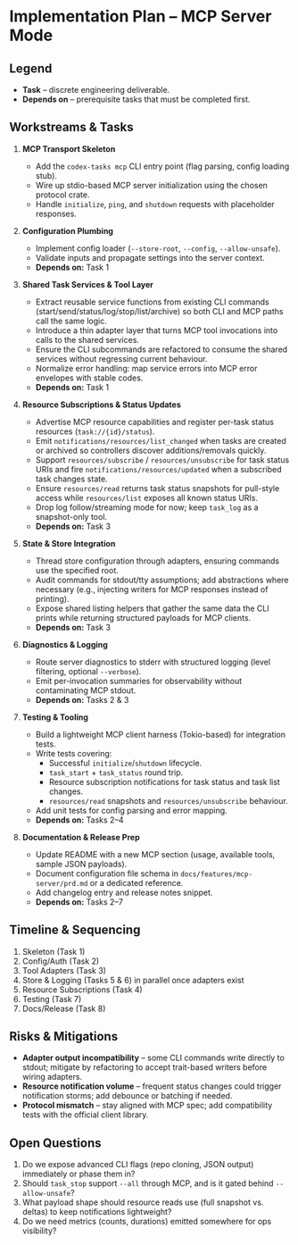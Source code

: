 # Implementation Plan – MCP Server Mode

## Legend
- **Task** – discrete engineering deliverable.
- **Depends on** – prerequisite tasks that must be completed first.

## Workstreams & Tasks

1. **MCP Transport Skeleton**
   - Add the `codex-tasks mcp` CLI entry point (flag parsing, config loading stub).
   - Wire up stdio-based MCP server initialization using the chosen protocol crate.
   - Handle `initialize`, `ping`, and `shutdown` requests with placeholder responses.

2. **Configuration Plumbing**
   - Implement config loader (`--store-root`, `--config`, `--allow-unsafe`).
   - Validate inputs and propagate settings into the server context.
   - **Depends on:** Task 1

3. **Shared Task Services & Tool Layer**
   - Extract reusable service functions from existing CLI commands (start/send/status/log/stop/list/archive) so both CLI and MCP paths call the same logic.
   - Introduce a thin adapter layer that turns MCP tool invocations into calls to the shared services.
   - Ensure the CLI subcommands are refactored to consume the shared services without regressing current behaviour.
   - Normalize error handling: map service errors into MCP error envelopes with stable codes.
   - **Depends on:** Task 1

4. **Resource Subscriptions & Status Updates**
   - Advertise MCP resource capabilities and register per-task status resources (`task://{id}/status`).
   - Emit `notifications/resources/list_changed` when tasks are created or archived so controllers discover additions/removals quickly.
   - Support `resources/subscribe` / `resources/unsubscribe` for task status URIs and fire `notifications/resources/updated` when a subscribed task changes state.
   - Ensure `resources/read` returns task status snapshots for pull-style access while `resources/list` exposes all known status URIs.
   - Drop log follow/streaming mode for now; keep `task_log` as a snapshot-only tool.
   - **Depends on:** Task 3

5. **State & Store Integration**
   - Thread store configuration through adapters, ensuring commands use the specified root.
   - Audit commands for stdout/tty assumptions; add abstractions where necessary (e.g., injecting writers for MCP responses instead of printing).
   - Expose shared listing helpers that gather the same data the CLI prints while returning structured payloads for MCP clients.
   - **Depends on:** Task 3

6. **Diagnostics & Logging**
   - Route server diagnostics to stderr with structured logging (level filtering, optional `--verbose`).
   - Emit per-invocation summaries for observability without contaminating MCP stdout.
   - **Depends on:** Tasks 2 & 3

7. **Testing & Tooling**
   - Build a lightweight MCP client harness (Tokio-based) for integration tests.
   - Write tests covering:
     - Successful `initialize`/`shutdown` lifecycle.
     - `task_start` + `task_status` round trip.
     - Resource subscription notifications for task status and task list changes.
     - `resources/read` snapshots and `resources/unsubscribe` behaviour.
   - Add unit tests for config parsing and error mapping.
   - **Depends on:** Tasks 2–4

8. **Documentation & Release Prep**
   - Update README with a new MCP section (usage, available tools, sample JSON payloads).
   - Document configuration file schema in `docs/features/mcp-server/prd.md` or a dedicated reference.
   - Add changelog entry and release notes snippet.
   - **Depends on:** Tasks 2–7

## Timeline & Sequencing
1. Skeleton (Task 1)
2. Config/Auth (Task 2)
3. Tool Adapters (Task 3)
4. Store & Logging (Tasks 5 & 6) in parallel once adapters exist
5. Resource Subscriptions (Task 4)
6. Testing (Task 7)
7. Docs/Release (Task 8)

## Risks & Mitigations
- **Adapter output incompatibility** – some CLI commands write directly to stdout; mitigate by refactoring to accept trait-based writers before wiring adapters.
- **Resource notification volume** – frequent status changes could trigger notification storms; add debounce or batching if needed.
- **Protocol mismatch** – stay aligned with MCP spec; add compatibility tests with the official client library.

## Open Questions
1. Do we expose advanced CLI flags (repo cloning, JSON output) immediately or phase them in?
2. Should `task_stop` support `--all` through MCP, and is it gated behind `--allow-unsafe`?
3. What payload shape should resource reads use (full snapshot vs. deltas) to keep notifications lightweight?
4. Do we need metrics (counts, durations) emitted somewhere for ops visibility?
